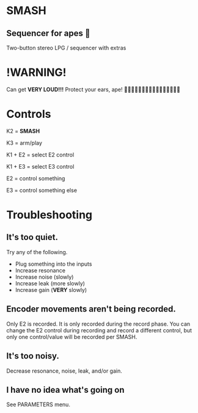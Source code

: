 # SMASH

## Sequencer for apes 🍌

Two-button stereo LPG / sequencer with extras

# !WARNING!

Can get **VERY LOUD!!!** Protect your ears, ape!
🙉🙉🙉🙉🙉🙉🙉🙉🙉🙉🙉🙉🙉🙉🙉🙉

# Controls

K2 = **SMASH**

K3 = arm/play

K1 + E2 = select E2 control

K1 + E3 = select E3 control

E2 = control something

E3 = control something else

# Troubleshooting

## It's too quiet.
Try any of the following.
- Plug something into the inputs
- Increase resonance 
- Increase noise (slowly)
- Increase leak (more slowly)
- Increase gain (**VERY** slowly)

## Encoder movements aren't being recorded.
Only E2 is recorded. 
It is only recorded during the record phase. 
You can change the E2 control during recording and record a different control, but only one control/value will be recorded per SMASH.

## It's too noisy.
Decrease resonance, noise, leak, and/or gain.

## I have no idea what's going on
See PARAMETERS menu. 
